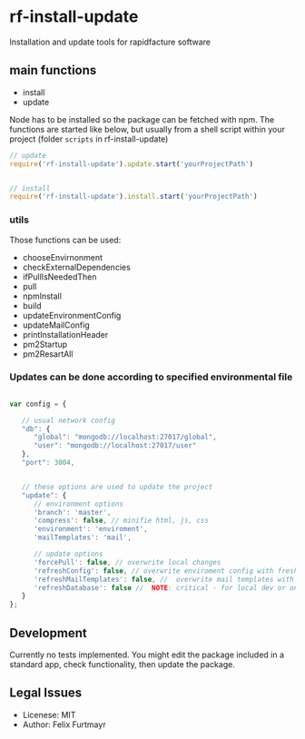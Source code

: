 # rf-install-update
Installation and update tools for rapidfacture software

## main functions
* install
* update

Node has to be installed so the package can be fetched with npm. The functions are started like below, but usually from a shell script within your project (folder `scripts` in rf-install-update)

```js
// update
require('rf-install-update').update.start('yourProjectPath')


// install
require('rf-install-update').install.start('yourProjectPath')

```

### utils
Those functions can be used:
* chooseEnvirnonment
* checkExternalDependencies
* ifPullIsNeededThen
* pull
* npmInstall
* build
* updateEnvironmentConfig
* updateMailConfig
* printInstallationHeader
* pm2Startup
* pm2ResartAll


### Updates can be done according to specified environmental file

```js

var config = {

   // usual network config
   "db": {
      "global": "mongodb://localhost:27017/global",
      "user": "mongodb://localhost:27017/user"
   },
   "port": 3004,


   // these options are used to update the project
   "update": {
      // environment options
      'branch': 'master',
      'compress': false, // minifie html, js, css
      'environment': 'enviroment',
      'mailTemplates': 'mail',

      // update options
      'forcePull': false, // overwrite local changes
      'refreshConfig': false, // overwrite enviroment config with fresh one from git
      'refreshMailTemplates': false, //  overwrite mail templates with fresh one from git
      'refreshDatabase': false //  NOTE: critical - for local dev or on system install; overwrite database samples
   }
};


```


## Development
Currently no tests implemented.
You might edit the package included in a standard app, check functionality, then update the package.


## Legal Issues
* Licenese: MIT
* Author: Felix Furtmayr
